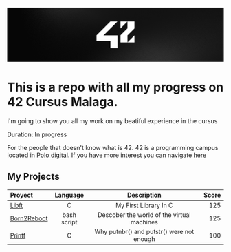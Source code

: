 ![Masterhead](https://raw.githubusercontent.com/15Galan/42_project-readmes/refs/heads/master/banners/42-dark.png)

# This is a repo with all my progress on 42 Cursus Malaga.

I'm going to show you all my work on my beatiful experience in the cursus

Duration: In progress

For the people that doesn't know what is 42. 42 is a programming campus located in 
[Polo digital](https://www.polodigital.eu/). If you have more interest you can navigate [here](https://www.fundaciontelefonica.com/empleabilidad/campus-42/)

## My Projects

| Proyect | Language | Description | Score
| :---      | :---:      |  :---:  | ---:
| [Libft](https://github.com/martinmorente-dev/Libft) | C | My First Library In C | 125
| [Born2Reboot]() | bash script | Descober the world of the virtual machines | 125
| [Printf](https://github.com/martinmorente-dev/Printf) | C | Why putnbr() and putstr() were not enough | 100
